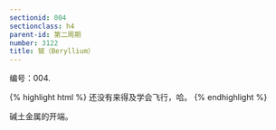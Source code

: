 ```yaml
---
sectionid: 004
sectionclass: h4
parent-id: 第二周期
number: 3122
title: 铍（Beryllium）
---
```

编号：004.


{% highlight html %}
还没有来得及学会飞行，哈。
{% endhighlight %}

碱土金属的开端。